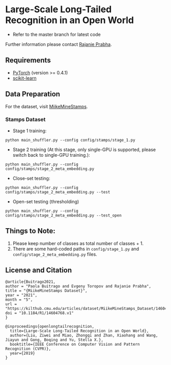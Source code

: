 # Large-Scale Long-Tailed Recognition in an Open World

* Refer to the master branch for latest code 

Further information please contact [Rajanie Prabha](mailto:rajanie.prabha@gmail.com).

## Requirements
* [PyTorch](https://pytorch.org/) (version >= 0.4.1)
* [scikit-learn](https://scikit-learn.org/stable/)

## Data Preparation
For the dataset, visit [MiikeMineStamps](https://kukuruza.github.io/MiikeMineStamps/).


### Stamps Dataset
- Stage 1 training:
```
python main_shuffler.py --config config/stamps/stage_1.py
```
- Stage 2 training (At this stage, only single-GPU is supported, please switch back to single-GPU training.):
```
python main_shuffler.py --config config/stamps/stage_2_meta_embedding.py
```
- Close-set testing:
```
python main_shuffler.py --config config/stamps/stage_2_meta_embedding.py --test
```
- Open-set testing (thresholding)
```
python main_shuffler.py --config config/stamps/stage_2_meta_embedding.py --test_open
```

## Things to Note:
1. Please keep number of classes as total number of classes + 1.
2. There are some hard-coded paths in `config/stage_1.py` and `config/stage_2_meta_embedding.py` files. 

## License and Citation
```
@article{Buitrago2021,
author = "Paola Buitrago and Evgeny Toropov and Rajanie Prabha",
title = "{MiikeMineStamps Dataset}",
year = "2021",
month = "5",
url = "https://kilthub.cmu.edu/articles/dataset/MiikeMineStamps_Dataset/14604768",
doi = "10.1184/R1/14604768.v1"
}
```
```
@inproceedings{openlongtailrecognition,
  title={Large-Scale Long-Tailed Recognition in an Open World},
  author={Liu, Ziwei and Miao, Zhongqi and Zhan, Xiaohang and Wang, Jiayun and Gong, Boqing and Yu, Stella X.},
  booktitle={IEEE Conference on Computer Vision and Pattern Recognition (CVPR)},
  year={2019}
}
```
